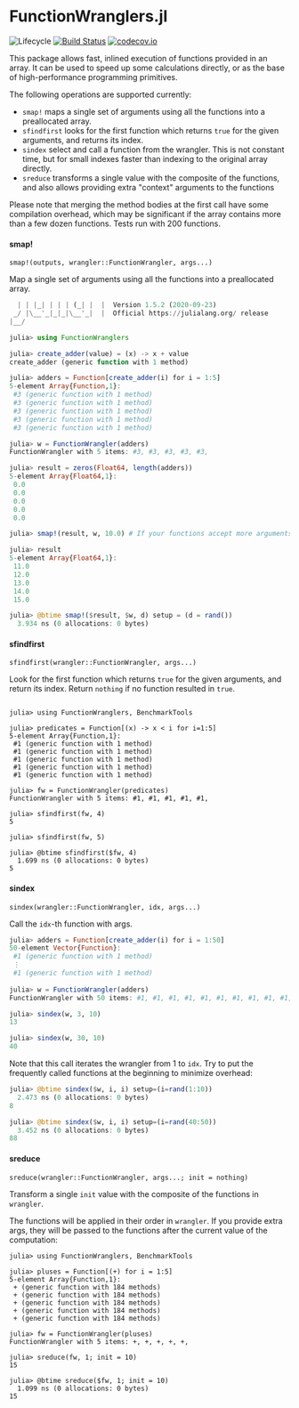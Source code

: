 # FunctionWranglers.jl

![Lifecycle](https://img.shields.io/badge/lifecycle-maturing-green.svg)
[![Build Status](https://travis-ci.com/tisztamo/FunctionWranglers.jl.svg?branch=master)](https://travis-ci.com/tisztamo/FunctionWranglers.jl)
[![codecov.io](http://codecov.io/github/tisztamo/FunctionWranglers.jl/coverage.svg?branch=master)](http://codecov.io/github/tisztamo/FunctionWranglers.jl?branch=master)

This package allows fast, inlined execution of functions provided in an array. It can be used to speed up some calculations directly, or as the base of high-performance programming primitives.

The following operations are supported currently:

- `smap!` maps a single set of arguments using all the functions into a preallocated array. 
- `sfindfirst` looks for the first function which returns `true` for the given arguments, and returns its index.
- `sindex` select and call a function from the wrangler. This is not constant time, but for small indexes faster than indexing to the original array directly.
- `sreduce` transforms a single value with the composite of the functions, and also allows providing extra "context" arguments to the functions

Please note that merging the method bodies at the first call have some compilation overhead, which may be significant if the array contains more than a few dozen functions. Tests run with 200 functions.

#### smap!

    smap!(outputs, wrangler::FunctionWrangler, args...)

Map a single set of arguments using all the functions into a preallocated array.

```julia
  | | |_| | | | (_| |  |  Version 1.5.2 (2020-09-23)
 _/ |\__'_|_|_|\__'_|  |  Official https://julialang.org/ release
|__/ 

julia> using FunctionWranglers

julia> create_adder(value) = (x) -> x + value
create_adder (generic function with 1 method)

julia> adders = Function[create_adder(i) for i = 1:5]
5-element Array{Function,1}:
 #3 (generic function with 1 method)
 #3 (generic function with 1 method)
 #3 (generic function with 1 method)
 #3 (generic function with 1 method)
 #3 (generic function with 1 method)

julia> w = FunctionWrangler(adders)
FunctionWrangler with 5 items: #3, #3, #3, #3, #3, 

julia> result = zeros(Float64, length(adders))
5-element Array{Float64,1}:
 0.0
 0.0
 0.0
 0.0
 0.0

julia> smap!(result, w, 10.0) # If your functions accept more arguments, you can also provide them here

julia> result
5-element Array{Float64,1}:
 11.0
 12.0
 13.0
 14.0
 15.0

julia> @btime smap!($result, $w, d) setup = (d = rand())
  3.934 ns (0 allocations: 0 bytes)
```


#### sfindfirst

    sfindfirst(wrangler::FunctionWrangler, args...)

Look for the first function which returns `true` for the given arguments, and return its index. Return `nothing` if no function resulted in `true`.

```

julia> using FunctionWranglers, BenchmarkTools

julia> predicates = Function[(x) -> x < i for i=1:5]
5-element Array{Function,1}:
 #1 (generic function with 1 method)
 #1 (generic function with 1 method)
 #1 (generic function with 1 method)
 #1 (generic function with 1 method)
 #1 (generic function with 1 method)

julia> fw = FunctionWrangler(predicates)
FunctionWrangler with 5 items: #1, #1, #1, #1, #1, 

julia> sfindfirst(fw, 4)
5

julia> sfindfirst(fw, 5)

julia> @btime sfindfirst($fw, 4)
  1.699 ns (0 allocations: 0 bytes)
5
```


#### sindex

    sindex(wrangler::FunctionWrangler, idx, args...)

Call the `idx`-th function with args.

```julia
julia> adders = Function[create_adder(i) for i = 1:50]
50-element Vector{Function}:
 #1 (generic function with 1 method)
 ⋮
 #1 (generic function with 1 method)
 
julia> w = FunctionWrangler(adders)
FunctionWrangler with 50 items: #1, #1, #1, #1, #1, #1, #1, #1, #1, #1, #1, #1, #1, #1, #1, #1, #1, #1, #1, #1, #1, #1, #1, #1, #1, #1, #1, #1, #1, #1, #1, #1, #1, #1, #1, #1, #1, #1, #1, #1, #1, #1, #1, #1, #1, #1, #1, #1, #1, #1, 

julia> sindex(w, 3, 10)
13

julia> sindex(w, 30, 10)
40
```
Note that this call iterates the wrangler from 1 to `idx`. Try to
put the frequently called functions at the beginning to minimize overhead:

```julia
julia> @btime sindex($w, i, i) setup=(i=rand(1:10))
  2.473 ns (0 allocations: 0 bytes)
8

julia> @btime sindex($w, i, i) setup=(i=rand(40:50))
  3.452 ns (0 allocations: 0 bytes)
88
```


#### sreduce

    sreduce(wrangler::FunctionWrangler, args...; init = nothing)

Transform a single `init` value with the composite of the functions in `wrangler`.

The functions will be applied in their order in `wrangler`. If you provide extra args, they will be passed to the functions after the current value of the computation:

```
julia> using FunctionWranglers, BenchmarkTools

julia> pluses = Function[(+) for i = 1:5]
5-element Array{Function,1}:
 + (generic function with 184 methods)
 + (generic function with 184 methods)
 + (generic function with 184 methods)
 + (generic function with 184 methods)
 + (generic function with 184 methods)

julia> fw = FunctionWrangler(pluses)
FunctionWrangler with 5 items: +, +, +, +, +, 

julia> sreduce(fw, 1; init = 10)
15

julia> @btime sreduce($fw, 1; init = 10)
  1.099 ns (0 allocations: 0 bytes)
15
```

